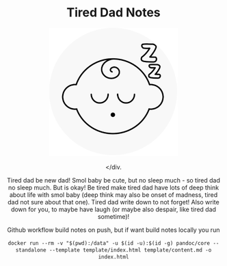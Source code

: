 <div align="center">

# Tired Dad Notes

<img alt="logo" src="logo.png" width="300px" height="auto">

</div.

Tired dad be new dad! Smol baby be cute, but no sleep much - so tired dad no sleep much. But is okay! Be tired make tired dad have lots of deep think about life with smol baby (deep think may also be onset of madness, tired dad not sure about that one). Tired dad write down to not forget! Also write down for you, to maybe have laugh (or maybe also despair, like tired dad sometime)!

Github workflow build notes on push, but if want build notes locally you run

```
docker run --rm -v "$(pwd):/data" -u $(id -u):$(id -g) pandoc/core --standalone --template template/index.html template/content.md -o index.html
```


